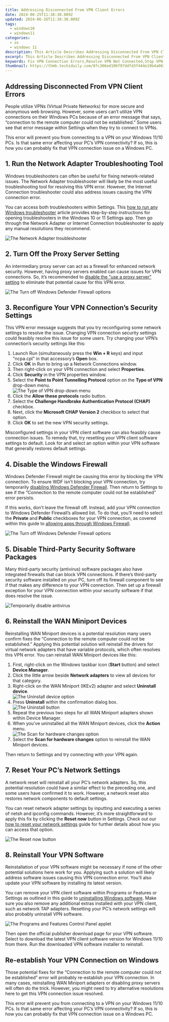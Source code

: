```yaml
---
title: Addressing Disconnected From VPN Client Errors
date: 2024-06-25T11:38:30.009Z
updated: 2024-06-26T11:38:30.009Z
tags:
  - windows10
  - windows11
categories:
  - os
  - windows 11
description: This Article Describes Addressing Disconnected From VPN Client Errors
excerpt: This Article Describes Addressing Disconnected From VPN Client Errors
keywords: Fix VPN Connection Errors,Resolve VPN Not Connected,Stop VPN Disconnect Issues,Overcome Unstable VPN Link,Correcting VPN Connect Failures,Tackling Lost VPN Signal,Remedy VPN Offline Problems
thumbnail: https://thmb.techidaily.com/8fc306ed106f97ddfd3f444e19b4a063b64c043021df4da2d039bc1cf1b4b3a7.jpg
---
```


## Addressing Disconnected From VPN Client Errors

 People utilize VPNs (Virtual Private Networks) for more secure and anonymous web browsing. However, some users can’t utilize VPN connections on their Windows PCs because of an error message that says, “connection to the remote computer could not be established.” Some users see that error message within Settings when they try to connect to VPNs.

 This error will prevent you from connecting to a VPN on your Windows 11/10 PCs. Is that same error affecting your PC’s VPN connectivity? If so, this is how you can probably fix that VPN connection issue on a Windows PC.

## 1\. Run the Network Adapter Troubleshooting Tool

 Windows troubleshooters can often be useful for fixing network-related issues. The Network Adapter troubleshooter will likely be the most useful troubleshooting tool for resolving this VPN error. However, the Internet Connection troubleshooter could also address issues causing the VPN connection error.

 You can access both troubleshooters within Settings. This [how to run any Windows troubleshooter](https://www.makeuseof.com/run-troubleshooter-windows-10-11/#:~:text=Press%20Win%20%2B%20I%20to%20open,Click%20on%20Other%20troubleshooters.) article provides step-by-step instructions for opening troubleshooters in the Windows 10 or 11 Settings app. Then go through the Network Adapter or Internet Connection troubleshooter to apply any manual resolutions they recommend.

![The Network Adapter troubleshooter](https://static1.makeuseofimages.com/wordpress/wp-content/uploads/2023/08/network-adapter-troubleshooter.jpg)

## 2\. Turn Off the Proxy Server Setting

 An intermediary proxy server can act as a firewall for enhanced network security. However, having proxy servers enabled can cause issues for VPN connections. So, it’s recommended to [disable the "use a proxy server" setting](https://www.makeuseof.com/windows-11-disable-proxy/) to eliminate that potential cause for this VPN error.

![The Turn off Windows Defender Firewall options](https://static1.makeuseofimages.com/wordpress/wp-content/uploads/2023/08/windows-defender-firewall-settings.jpg)

## 3\. Reconfigure Your VPN Connection’s Security Settings

 This VPN error message suggests that you try reconfiguring some network settings to resolve the issue. Changing VPN connection security settings could feasibly resolve this issue for some users. Try changing your VPN’s connection’s security settings like this:

1. Launch Run (simultaneously press the **Win + R** keys) and input "ncpa.cpl" in that accessory’s **Open** box.
2. Click **OK** in Run to bring up a Network Connections window.
3. Then right-click on your VPN connection and select **Properties**.
4. Click **Security** in the VPN properties window.
5. Select the **Point to Point Tunnelling Protocol** option on the **Type of VPN** drop-down menu.  
![The Type of VPN drop-down menu](https://static1.makeuseofimages.com/wordpress/wp-content/uploads/2023/08/vpn-settings.jpg)
6. Click the **Allow these protocols** radio button.
7. Select the **Challenge Handbrake Authentication Protocol (CHAP)** checkbox.
8. Next, click the **Microsoft CHAP Version 2** checkbox to select that option.
9. Click **OK** to set the new VPN security settings.

 Misconfigured settings in your VPN client software can also feasibly cause connection issues. To remedy that, try resetting your VPN client software settings to default. Look for and select an option within your VPN software that generally restores default settings.

## 4\. Disable the Windows Firewall

 Windows Defender Firewall might be causing this error by blocking the VPN connection. To ensure WDF isn’t blocking your VPN connection, try temporarily [disabling Windows Defender Firewall](https://www.makeuseof.com/windows-11-disable-microsoft-defender-firewall/). Then return to Settings to see if the “Connection to the remote computer could not be established” error persists.

 If this works, don’t leave the firewall off. Instead, add your VPN connection to Windows Defender Firewall’s allowed list. To do that, you’ll need to select the **Private** and **Public** checkboxes for your VPN connection, as covered within this guide to [allowing apps through Windows Firewall](https://www.makeuseof.com/how-to-allow-apps-windows-firewall/).

![The Turn off Windows Defender Firewall options](https://static1.makeuseofimages.com/wordpress/wp-content/uploads/2023/08/windows-defender-firewall-settings.jpg)

## 5\. Disable Third-Party Security Software Packages

 Many third-party security (antivirus) software packages also have integrated firewalls that can block VPN connections. If there’s third-party security software installed on your PC, turn off its firewall component to see if that makes any difference to your VPN connection. Then set up a firewall exception for your VPN connection within your security software if that does resolve the issue.

![Temporarily disable antivirus](https://static1.makeuseofimages.com/wordpress/wp-content/uploads/2022/06/disable-antivirus.jpg)

## 6\. Reinstall the WAN Miniport Devices

 Reinstalling WAN Miniport devices is a potential resolution many users confirm fixes the “Connection to the remote computer could not be established.” Applying this potential solution will reinstall the drivers for virtual network adapters that have variable protocols, which often resolves this VPN error. You can reinstall WAN Miniport devices like this:

1. First, right-click on the Windows taskbar icon (**Start** button) and select **Device Manager**.
2. Click the little arrow beside **Network adapters** to view all devices for that category.
3. Right-click on the WAN Miniport (IKEv2) adapter and select **Uninstall device**.  
![The Uninstall device option](https://static1.makeuseofimages.com/wordpress/wp-content/uploads/2023/08/uninstall-device-option.jpg)
4. Press **Uninstall** within the confirmation dialog box.  
![The Uninstall button](https://static1.makeuseofimages.com/wordpress/wp-content/uploads/2023/08/uninstall-button.jpg)
5. Repeat the previous two steps for all WAN Miniport adapters shown within Device Manager.
6. When you’ve uninstalled all the WAN Miniport devices, click the **Action** menu.  
![The Scan for hardware changes option](https://static1.makeuseofimages.com/wordpress/wp-content/uploads/2023/08/scan-for-hardware-changes-option.jpg)
7. Select the **Scan for hardware changes** option to reinstall the WAN Miniport devices.

 Then return to Settings and try connecting with your VPN again.

## 7\. Reset Your PC’s Network Settings

 A network reset will reinstall all your PC’s network adapters. So, this potential resolution could have a similar effect to the preceding one, and some users have confirmed it to work. However, a network reset also restores network components to default settings.

 You can reset network adapter settings by inputting and executing a series of netsh and ipconfig commands. However, it’s more straightforward to apply this fix by clicking the **Reset now** button in Settings. Check out our [how to reset your network settings](https://www.makeuseof.com/reset-network-settings-windows-11/) guide for further details about how you can access that option.

![The Reset now button](https://static1.makeuseofimages.com/wordpress/wp-content/uploads/2023/08/reset-now-button.jpg)

## 8\. Reinstall Your VPN Software

 Reinstallation of your VPN software might be necessary if none of the other potential solutions here work for you. Applying such a solution will likely address software issues causing this VPN connection error. You’ll also update your VPN software by installing its latest version.

 You can remove your VPN client software within Programs or Features or Settings as outlined in this guide to [uninstalling Windows software](https://www.makeuseof.com/windows-11-different-ways-to-uninstall-software/). Make sure you also remove any additional extras installed with your VPN client, such as network TAP adapters. Resetting your PC’s network settings will also probably uninstall VPN software.

![The Programs and Features Control Panel applet](https://static1.makeuseofimages.com/wordpress/wp-content/uploads/2023/08/programs-and-features2.jpg)

 Then open the official publisher download page for your VPN software. Select to download the latest VPN client software version for Windows 11/10 from there. Run the downloaded VPN software installer to reinstall.

## Re-establish Your VPN Connection on Windows

 Those potential fixes for the “Connection to the remote computer could not be established” error will probably re-establish your VPN connection. In many cases, reinstalling WAN Miniport adapters or disabling proxy servers will often do the trick. However, you might need to try alternative resolutions here to get this VPN connection issue resolved.

 This error will prevent you from connecting to a VPN on your Windows 11/10 PCs. Is that same error affecting your PC’s VPN connectivity? If so, this is how you can probably fix that VPN connection issue on a Windows PC.



<ins class="adsbygoogle"
      style="display:block"
      data-ad-client="ca-pub-7571918770474297"
      data-ad-slot="8358498916"
      data-ad-format="auto"
      data-full-width-responsive="true"></ins>